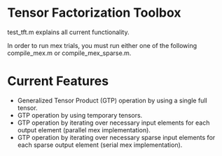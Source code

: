 # Tensor Factorization Toolbox

test_tft.m explains all current functionality.

In order to run mex trials, you must run either one of the following compile_mex.m or compile_mex_sparse.m.

# Current Features

- Generalized Tensor Product (GTP) operation by using a single full tensor.
- GTP operation by using temporary tensors.
- GTP operation by iterating over necessary input elements for each output element (parallel mex implementation).
- GTP operation by iterating over necessary sparse input elements for each sparse output element (serial mex implementation).
